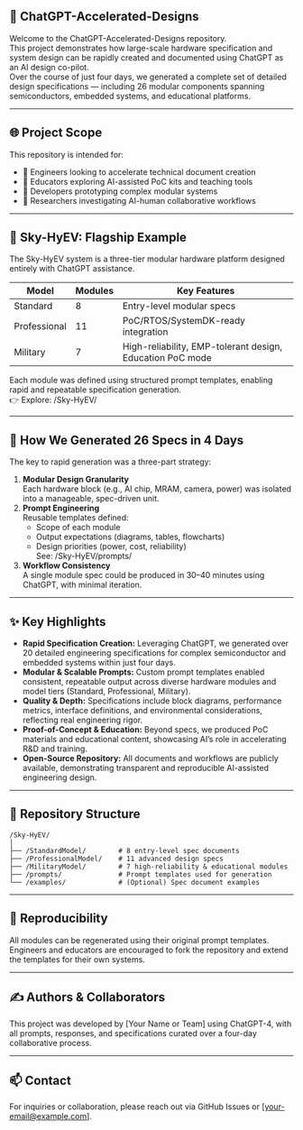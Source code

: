 ## 🚀 ChatGPT-Accelerated-Designs

Welcome to the ChatGPT-Accelerated-Designs repository.  
This project demonstrates how large-scale hardware specification and system design can be rapidly created and documented using ChatGPT as an AI design co-pilot.  
Over the course of just four days, we generated a complete set of detailed design specifications — including 26 modular components spanning semiconductors, embedded systems, and educational platforms.

---

## 🌐 Project Scope

This repository is intended for:  
- 🧠 Engineers looking to accelerate technical document creation  
- 🏫 Educators exploring AI-assisted PoC kits and teaching tools  
- 🔧 Developers prototyping complex modular systems  
- 🧪 Researchers investigating AI-human collaborative workflows

---

## 🧩 Sky-HyEV: Flagship Example

The Sky-HyEV system is a three-tier modular hardware platform designed entirely with ChatGPT assistance.

| Model        | Modules | Key Features                                        |
|--------------|---------|---------------------------------------------------|
| Standard     | 8       | Entry-level modular specs                          |
| Professional | 11      | PoC/RTOS/SystemDK-ready integration                |
| Military     | 7       | High-reliability, EMP-tolerant design, Education PoC mode |

Each module was defined using structured prompt templates, enabling rapid and repeatable specification generation.  
👉 Explore: /Sky-HyEV/

---

## 🧠 How We Generated 26 Specs in 4 Days

The key to rapid generation was a three-part strategy:  
1. **Modular Design Granularity**  
   Each hardware block (e.g., AI chip, MRAM, camera, power) was isolated into a manageable, spec-driven unit.  
2. **Prompt Engineering**  
   Reusable templates defined:  
   - Scope of each module  
   - Output expectations (diagrams, tables, flowcharts)  
   - Design priorities (power, cost, reliability)  
   See: /Sky-HyEV/prompts/  
3. **Workflow Consistency**  
   A single module spec could be produced in 30–40 minutes using ChatGPT, with minimal iteration.

---

## ✨ Key Highlights

- **Rapid Specification Creation:** Leveraging ChatGPT, we generated over 20 detailed engineering specifications for complex semiconductor and embedded systems within just four days.  
- **Modular & Scalable Prompts:** Custom prompt templates enabled consistent, repeatable output across diverse hardware modules and model tiers (Standard, Professional, Military).  
- **Quality & Depth:** Specifications include block diagrams, performance metrics, interface definitions, and environmental considerations, reflecting real engineering rigor.  
- **Proof-of-Concept & Education:** Beyond specs, we produced PoC materials and educational content, showcasing AI’s role in accelerating R&D and training.  
- **Open-Source Repository:** All documents and workflows are publicly available, demonstrating transparent and reproducible AI-assisted engineering design.

---

## 📁 Repository Structure
```
/Sky-HyEV/  
│  
├── /StandardModel/        # 8 entry-level spec documents  
├── /ProfessionalModel/    # 11 advanced design specs  
├── /MilitaryModel/        # 7 high-reliability & educational modules  
├── /prompts/              # Prompt templates used for generation  
└── /examples/             # (Optional) Spec document examples
```
---

## 🔄 Reproducibility

All modules can be regenerated using their original prompt templates.  
Engineers and educators are encouraged to fork the repository and extend the templates for their own systems.

---

## ✍️ Authors & Collaborators

This project was developed by [Your Name or Team] using ChatGPT-4, with all prompts, responses, and specifications curated over a four-day collaborative process.

---

## 📫 Contact

For inquiries or collaboration, please reach out via GitHub Issues or [your-email@example.com].
